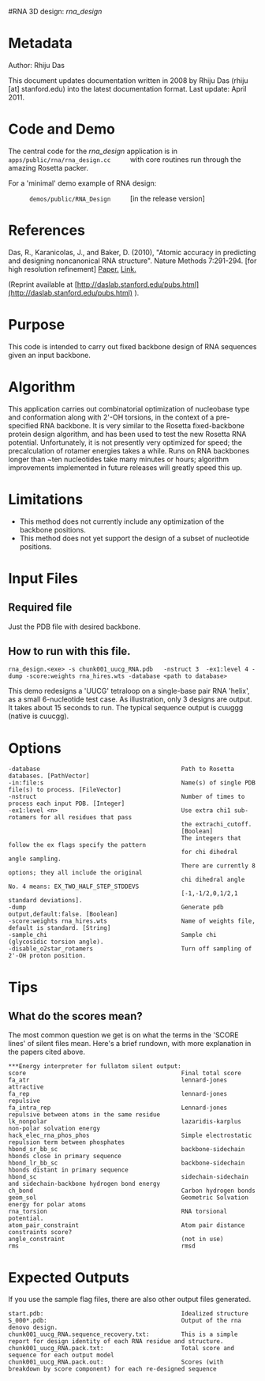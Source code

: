 #RNA 3D design: *rna\_design*

Metadata
========

Author: Rhiju Das

This document updates documentation written in 2008 by Rhiju Das (rhiju [at] stanford.edu) into the latest documentation format. Last update: April 2011.

Code and Demo
=============

The central code for the *rna\_design* application is in `       apps/public/rna/rna_design.cc      ` with core routines run through the amazing Rosetta packer.

For a 'minimal' demo example of RNA design:

`       demos/public/RNA_Design      ` [in the release version]

References
==========

Das, R., Karanicolas, J., and Baker, D. (2010), "Atomic accuracy in predicting and designing noncanonical RNA structure". Nature Methods 7:291-294. [for high resolution refinement] [Paper.](http://www.stanford.edu/~rhiju/DasKaranicolasBaker2010ALL.pdf) [Link.](http://www.nature.com/nmeth/journal/v7/n4/abs/nmeth.1433.html)

(Reprint available at [http://daslab.stanford.edu/pubs.html](http://daslab.stanford.edu/pubs.html) ).

Purpose
===========================================

This code is intended to carry out fixed backbone design of RNA sequences given an input backbone.

Algorithm
=========

This application carries out combinatorial optimization of nucleobase type and conformation along with 2'-OH torsions, in the context of a pre-specified RNA backbone. It is very similar to the Rosetta fixed-backbone protein design algorithm, and has been used to test the new Rosetta RNA potential. Unfortunately, it is not presently very optimized for speed; the precalculation of rotamer energies takes a while. Runs on RNA backbones longer than \~ten nucleotides take many minutes or hours; algorithm improvements implemented in future releases will greatly speed this up.

Limitations
===========

-   This method does not currently include any optimization of the backbone positions.
-   This method does not yet support the design of a subset of nucleotide positions.

Input Files
===========

Required file
-------------

Just the PDB file with desired backbone.

How to run with this file.
---------------------------

```
rna_design.<exe> -s chunk001_uucg_RNA.pdb   -nstruct 3  -ex1:level 4 -dump -score:weights rna_hires.wts -database <path to database>
```

This demo redesigns a 'UUCG' tetraloop on a single-base pair RNA 'helix', as a small 6-nucleotide test case. As illustration, only 3 designs are output. It takes about 15 seconds to run. The typical sequence output is cuuggg (native is cuucgg).

Options
=======

```
-database                                        Path to Rosetta databases. [PathVector]
-in:file:s                                       Name(s) of single PDB file(s) to process. [FileVector]
-nstruct                                         Number of times to process each input PDB. [Integer]
-ex1:level <n>                                   Use extra chi1 sub-rotamers for all residues that pass
                                                 the extrachi_cutoff.
                                                 [Boolean]
                                                 The integers that follow the ex flags specify the pattern
                                                 for chi dihedral angle sampling.
                                                 There are currently 8 options; they all include the original
                                                 chi dihedral angle No. 4 means: EX_TWO_HALF_STEP_STDDEVS
                                                 [-1,-1/2,0,1/2,1 standard deviations].
-dump                                            Generate pdb output,default:false. [Boolean]
-score:weights rna_hires.wts                     Name of weights file, default is standard. [String]
-sample_chi                                      Sample chi (glycosidic torsion angle).
-disable_o2star_rotamers                         Turn off sampling of 2'-OH proton position.
```

Tips
====

What do the scores mean?
------------------------

The most common question we get is on what the terms in the 'SCORE lines' of silent files mean. Here's a brief rundown, with more explanation in the papers cited above.

```
***Energy interpreter for fullatom silent output:
score                                            Final total score
fa_atr                                           lennard-jones attractive
fa_rep                                           lennard-jones repulsive
fa_intra_rep                                     Lennard-jones repulsive between atoms in the same residue
lk_nonpolar                                      lazaridis-karplus non-polar solvation energy
hack_elec_rna_phos_phos                          Simple electrostatic repulsion term between phosphates
hbond_sr_bb_sc                                   backbone-sidechain hbonds close in primary sequence
hbond_lr_bb_sc                                   backbone-sidechain hbonds distant in primary sequence
hbond_sc                                         sidechain-sidechain and sidechain-backbone hydrogen bond energy
ch_bond                                          Carbon hydrogen bonds
geom_sol                                         Geometric Solvation energy for polar atoms
rna_torsion                                      RNA torsional potential.
atom_pair_constraint                             Atom pair distance constraints score?
angle_constraint                                 (not in use)
rms                                              rmsd
```

Expected Outputs
================

If you use the sample flag files, there are also other output files generated.

```
start.pdb:                                       Idealized structure
S_000*.pdb:                                      Output of the rna denovo design.
chunk001_uucg_RNA.sequence_recovery.txt:         This is a simple report for design identity of each RNA residue and structure.
chunk001_uucg_RNA.pack.txt:                      Total score and sequence for each output model
chunk001_uucg_RNA.pack.out:                      Scores (with breakdown by score component) for each re-designed sequence
```
